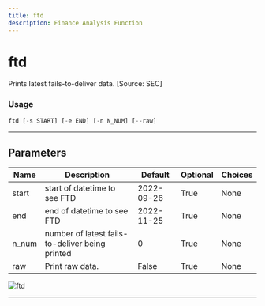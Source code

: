 ```yaml
---
title: ftd
description: Finance Analysis Function
---
```


# ftd

Prints latest fails-to-deliver data. [Source: SEC]

### Usage

```python
ftd [-s START] [-e END] [-n N_NUM] [--raw]
```

---

## Parameters

| Name | Description | Default | Optional | Choices |
| ---- | ----------- | ------- | -------- | ------- |
| start | start of datetime to see FTD | 2022-09-26 | True | None |
| end | end of datetime to see FTD | 2022-11-25 | True | None |
| n_num | number of latest fails-to-deliver being printed | 0 | True | None |
| raw | Print raw data. | False | True | None |

![ftd](https://user-images.githubusercontent.com/46355364/154075166-a5a84604-e8ec-46d5-a990-8ca3d928c662.png)

---
